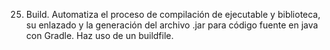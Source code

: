 25. Build. Automatiza el proceso de compilación de ejecutable y biblioteca, su enlazado y la generación del archivo .jar para código fuente en java con Gradle. Haz uso de un buildfile.
